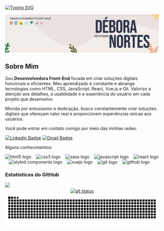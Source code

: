 [![Typing SVG](https://readme-typing-svg.herokuapp.com?lines=Ol%C3%A1%2C+seja+bem-vindo%28a%29+ao+meu+GitHub!&center=true&width=618&height=70&size=28&color=%23DB4277)](https://git.io/typing-svg)


![Capa LinkedIn](https://github.com/deboranortes/deboranortes/blob/main/capa-linkedin.jpg)

## Sobre Mim

Sou **Desenvolvedora Front-End** focada em criar soluções digitais funcionais e eficientes. Meu aprendizado é constante e abrange tecnologias como HTML, CSS, JavaScript, React, Vue.js e Git. Valorizo a atenção aos detalhes, a usabilidade e a experiência do usuário em cada projeto que desenvolvo.

Movida por entusiasmo e dedicação, busco constantemente criar soluções digitais que ofereçam valor real e proporcionem experiências únicas aos usuários.

Você pode entrar em contato comigo por meio das minhas redes:

[![Linkedin Badge](https://img.shields.io/badge/-Débora%20Nortes-0077B5?style=flat-square&logo=Linkedin&logoColor=white&link=https://www.linkedin.com/in/deboranortes/)](https://www.linkedin.com/in/deboranortes/)
[![Gmail Badge](https://img.shields.io/badge/-deborasouto2%40gmail.com-D14836?style=flat-square&logo=Gmail&logoColor=white&link=mailto:deborasouto2@gmail.com)](mailto:deborasouto2@gmail.com)

Alguns conhecimentos:

<div align="left">
  <img src="https://cdn.jsdelivr.net/gh/devicons/devicon/icons/html5/html5-original.svg" height="25" alt="html5 logo"  />
  <img width="8" />
  <img src="https://cdn.jsdelivr.net/gh/devicons/devicon/icons/css3/css3-original.svg" height="25" alt="css3 logo"  />
  <img width="8" />
  <img src="https://cdn.jsdelivr.net/gh/devicons/devicon/icons/sass/sass-original.svg" height="25" alt="sass logo" />
  <img width="8" />
  <img src="https://cdn.jsdelivr.net/gh/devicons/devicon/icons/javascript/javascript-plain.svg" height="25" alt="javascript logo"  />
  <img width="8" />
  <img src="https://cdn.jsdelivr.net/gh/devicons/devicon/icons/react/react-original.svg" height="25" alt="react logo"  />
  <img width="8" />
  <img src="https://encrypted-tbn0.gstatic.com/images?q=tbn:ANd9GcRL4xvGE9ufaMyOfTZ6Qjgqbd_2K0RqsUnG9OZkeuGl5lUodYTo4ujpRvd_qXhBcCRFm2M&usqp=CAU" height="25" alt="styled components logo" height="25" alt="styled coomponent"  />
  <img width="8" />
  <img src="https://cdn.jsdelivr.net/gh/devicons/devicon/icons/vuejs/vuejs-original.svg" height="25" alt="vuejs logo" />
  <img width="8" />
  <img src="https://cdn.jsdelivr.net/gh/devicons/devicon/icons/git/git-original.svg" height="25" alt="git logo"  />
  <img width="8" />
  <img src="https://seeklogo.com/images/G/github-colored-logo-FDDF6EB1F0-seeklogo.com.png" height="25" alt="github logo"  />
</div>

<h3>Estatísticas do GitHub</h3>

<div>
<a href="https://github.com/deboranortes">
<img loading="lazy" height="180em" src="https://github-readme-stats.vercel.app/api/top-langs/?username=deboranortes&layout=compact&langs_count=7&theme=dracula"/>
<br>
<div align='center'>
  <img src='https://github-readme-stats.vercel.app/api?username=deboranortes&show_icons=true&theme=dracula' alt='git status'>
</div>

<picture>
  <source media="(prefers-color-scheme: dark)" srcset="https://raw.githubusercontent.com/deboranortes/deboranortes/output/github-contribution-grid-snake-dark.svg">
  <source media="(prefers-color-scheme: light)" srcset="https://raw.githubusercontent.com/deboranortes/deboranortes/output/github-contribution-grid-snake.svg">
  <img alt="github contribution grid snake animation" src="https://raw.githubusercontent.com/deboranortes/deboranortes/output/github-contribution-grid-snake.svg">
  
</picture>
<br><br>
